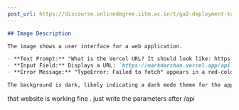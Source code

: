 ```yaml
---
post_url: https://discourse.onlinedegree.iitm.ac.in/t/ga2-deployment-tools-discussion-thread-tds-jan-2025/161120/5
---
```

```markdown
## Image Description

The image shows a user interface for a web application. 

- **Text Prompt:** "What is the Vercel URL? It should look like: https://your-app.vercel.app/api"
- **Input Field:** Displays a URL: `https://markdarshan.vercel.app/api`
- **Error Message:** "TypeError: Failed to fetch" appears in a red-colored text.

The background is dark, likely indicating a dark mode theme for the application interface.
```

  
that website is working fine . just write the parameters after /api